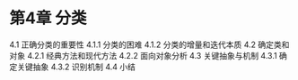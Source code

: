 # 第4章 分类
4.1 正确分类的重要性
4.1.1 分类的困难
4.1.2 分类的增量和迭代本质
4.2 确定类和对象
4.2.1 经典方法和现代方法
4.2.2 面向对象分析
4.3 关键抽象与机制
4.3.1 确定关键抽象
4.3.2 识别机制
4.4 小结
